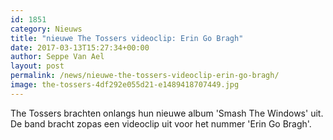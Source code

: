 ```yaml
---
id: 1851
category: Nieuws
title: "nieuwe The Tossers videoclip: Erin Go Bragh"
date: 2017-03-13T15:27:34+00:00
author: Seppe Van Ael
layout: post
permalink: /news/nieuwe-the-tossers-videoclip-erin-go-bragh/
image: the-tossers-4df292e055d21-e1489418707449.jpg
---
```

The Tossers brachten onlangs hun nieuwe album 'Smash The Windows' uit. De band bracht zopas een videoclip uit voor het nummer 'Erin Go Bragh'.

&nbsp;